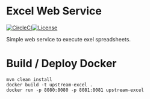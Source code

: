 # Excel Web Service

[![CircleCI](https://circleci.com/gh/NatelEnergy/excel-server/tree/master.svg?style=svg)](https://circleci.com/gh/NatelEnergy/excel-server/tree/master)[![License](https://img.shields.io/badge/License-Apache%202.0-blue.svg)](https://opensource.org/licenses/Apache-2.0)

Simple web service to execute exel spreadsheets.



# Build / Deploy Docker

```
mvn clean install
docker build -t upstream-excel .
docker run -p 8080:8080 -p 8081:8081 upstream-excel
```

